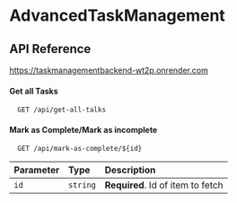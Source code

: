 # AdvancedTaskManagement



## API Reference

https://taskmanagementbackend-wt2p.onrender.com

#### Get all Tasks

```http
  GET /api/get-all-talks
```

#### Mark as Complete/Mark as incomplete 

```http
  GET /api/mark-as-complete/${id}
```

| Parameter | Type     | Description                       |
| :-------- | :------- | :-------------------------------- |
| `id`      | `string` | **Required**. Id of item to fetch |





